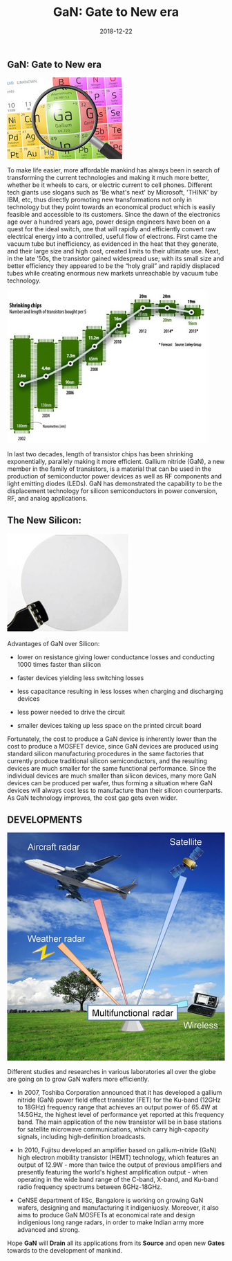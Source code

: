 ﻿---
layout: post
title: "GaN: Gate to New era"
author_github: techcrow
date: 2018-12-22
image: '/assets/img/'
description: ''
tags:
- galliumnitride
- GaN
- transistors
- wafers
- silicon
- newsilicon
- technology
categories:
- Diode
github_username: 'techcrow'
use_math: true
comments: false
---

## GaN: Gate to New era

![introduction](/blog/assets/img/GaN/1.jpg "Introduction")

To make life easier, more affordable mankind has always been in search of transforming the current technologies and making it much more better, whether be it wheels to cars, or electric current to cell phones. Different tech giants use slogans such as 'Be what's next' by Microsoft, 'THINK' by IBM, etc, thus directly promoting new transformations not only in technology but they point towards an economical product which is easily feasible and accessible to its customers. 
Since the dawn of the electronics age over a hundred years ago, power design engineers have been on a quest for the ideal switch, one that will rapidly and efficiently convert raw electrical energy into a controlled, useful flow of electrons.  First came the vacuum tube but inefficiency, as evidenced in the heat that they generate, and their large size and high cost, created limits to their ultimate use. Next, in the late ‘50s, the transistor gained widespread use; with its small size and better efficiency they appeared to be the “holy grail” and rapidly displaced tubes while creating enormous new markets unreachable by vacuum tube technology.

![Shrinking lengths of transistors](/blog/assets/img/GaN/2.jpg "Shrinking lengths of transistors")

In last two decades, length of transistor chips has been shrinking exponentially, parallely making it more efficient. Gallium nitride (GaN), a new member in the family of transistors, is a material that can be used in the production of semiconductor power devices as well as RF components and light emitting diodes (LEDs). GaN has demonstrated the capability to be the displacement technology for silicon semiconductors in power conversion, RF, and analog applications.


## The New Silicon:

![GaN wafer](/blog/assets/img/GaN/4.jpg "GaN wafer")

Advantages of GaN over Silicon:

   - lower on resistance giving lower conductance losses and conducting 1000 times faster than silicon

   - faster devices yielding less switching losses

   - less capacitance resulting in less losses when charging and discharging devices

   - less power needed to drive the circuit

   - smaller devices taking up less space on the printed circuit board

Fortunately, the cost to produce a GaN device is inherently lower than the cost to produce a MOSFET device, since GaN devices are produced using standard silicon manufacturing procedures in the same factories that currently produce traditional silicon semiconductors, and the resulting devices are much smaller for the same functional performance. Since the individual devices are much smaller than silicon devices, many more GaN devices can be produced per wafer, thus forming a situation where GaN devices will always cost less to manufacture than their silicon counterparts. As GaN technology improves, the cost gap gets even wider.

## DEVELOPMENTS

![Functioning of radar](/blog/assets/img/GaN/3.jpg "Functioning of radar")

Different studies and researches in various laboratories all over the globe are going on to grow  GaN wafers more efficiently.

   - In 2007, Toshiba Corporation announced that it has developed a gallium nitride (GaN) power field effect transistor (FET) for the Ku-band (12GHz to 18GHz) frequency range that achieves an output power of 65.4W at 14.5GHz, the highest level of performance yet reported at this frequency band. The main application of the new transistor will be in base stations for satellite microwave communications, which carry high-capacity signals, including high-definition broadcasts.

   - In 2010, Fujitsu developed an amplifier based on gallium-nitride (GaN) high electron mobility transistor (HEMT) technology, which features an output of 12.9W - more than twice the output of previous amplifiers and presently featuring the world's highest amplification output - when operating in the wide band range of the C-band, X-band, and Ku-band radio frequency spectrums between 6GHz-18GHz.

   - CeNSE department of IISc, Bangalore is working on growing GaN wafers, designing and manufacturing it indigeniuosly. Moreover, it also aims  to produce GaN MOSFETs at economical rate and design indigenious long range radars, in order to make Indian army more advanced and strong. 


Hope **GaN** will **Drain** all its applications from its **Source** and open new **Gates** towards to the development of mankind.